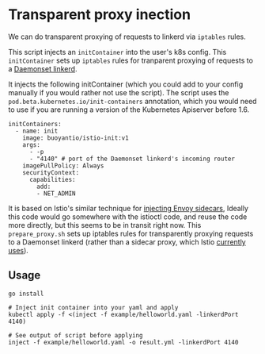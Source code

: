 # Transparent proxy inection

We can do transparent proxying of requests to linkerd via `iptables` rules.

This script injects an `initContainer` into the user's k8s config. This
`initContainer` sets up `iptables` rules for tranparent proxying of requests to a
[Daemonset linkerd](https://github.com/linkerd/linkerd-examples/blob/master/k8s-daemonset/k8s/linkerd.yml).

It injects the following initContainer (which you could add to your config
manually if you would rather not use the script). The script uses the
`pod.beta.kubernetes.io/init-containers` annotation, which you would need to use
if you are running a version of the Kubernetes Apiserver before 1.6.

```
initContainers:
  - name: init
    image: buoyantio/istio-init:v1
    args:
      - -p
      - "4140" # port of the Daemonset linkerd's incoming router
    imagePullPolicy: Always
    securityContext:
      capabilities:
        add:
        - NET_ADMIN
```

It is based on Istio's similar technique for
[injecting Envoy sidecars](https://github.com/istio/pilot/blob/master/doc/proxy-injection.md),
Ideally this code would go somewhere with the istioctl code, and reuse the code
more directly, but this seems to be in transit right now. This `prepare_proxy.sh`
sets up iptables rules for transparently proxying requests to a Daemonset linkerd
(rather than a sidecar proxy, which Istio
[currently uses](https://github.com/istio/pilot/blob/master/docker/prepare_proxy.sh)).

## Usage

```
go install

# Inject init container into your yaml and apply
kubectl apply -f <(inject -f example/helloworld.yaml -linkerdPort 4140)

# See output of script before applying
inject -f example/helloworld.yaml -o result.yml -linkerdPort 4140
```
